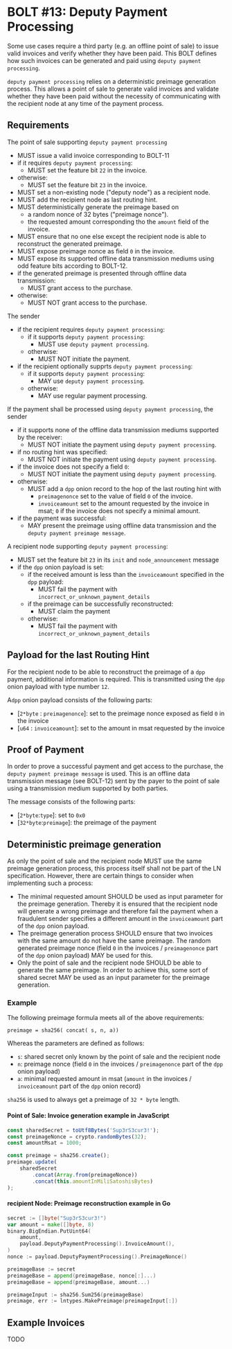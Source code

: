 # BOLT #13: Deputy Payment Processing

Some use cases require a third party (e.g. an offline point of sale) to issue valid invoices and verify whether they have been paid. This BOLT defines how such invoices can be generated and paid using `deputy payment processing`.

`deputy payment processing` relies on a deterministic preimage generation process. This allows a point of sale to generate valid invoices and validate whether they have been paid without the necessity of communicating with the recipient node at any time of the payment process.

## Requirements

The point of sale supporting `deputy payment processing`
* MUST issue a valid invoice corresponding to BOLT-11
* if it requires `deputy payment processing`:
    * MUST set the feature bit `22` in the invoice.
* otherwise:
    * MUST set the feature bit `23` in the invoice.
* MUST set a non-existing node ("deputy node") as a recipient node.
* MUST add the recipient node as last routing hint.
* MUST deterministically generate the preimage based on
  * a random nonce of 32 bytes ("preimage nonce").
  * the requested amount corresponding tho the `amount` field of the invoice.
* MUST ensure that no one else except the recipient node is able to reconstruct the generated preimage.
* MUST expose preimage nonce as field `0` in the invoice.
* MUST expose its supported offline data transmission mediums using odd feature bits according to BOLT-12.
* if the generated preimage is presented through offline data transmission:
    * MUST grant access to the purchase.
* otherwise:
    * MUST NOT grant access to the purchase.

The sender
* if the recipient requires `deputy payment processing`:
    * if it supports `deputy payment processing`:
        * MUST use `deputy payment processing`.
    * otherwise:
        * MUST NOT initiate the payment.
* if the recipient optionally supprts `deputy payment processing`:
    * if it supports `deputy payment processing`:
        * MAY use `deputy payment processing`.
    * otherwise:
        * MAY use regular payment processing.

If the payment shall be processed using `deputy payment processing`, the sender
* if it supports none of the offline data transmission mediums supported by the receiver:
    * MUST NOT initiate the payment using `deputy payment processing`.
* if no routing hint was specified:
    * MUST NOT initiate the payment using `deputy payment processing`.
* if the invoice does not specify a field `0`:
    * MUST NOT initiate the payment using `deputy payment processing`.
* otherwise:
    * MUST add a `dpp` onion record to the hop of the last routing hint with
        * `preimagenonce` set to the value of field `0` of the invoice.
        * `invoiceamount` set to the amount requested by the invoice in msat; `0` if the invoice does not specify a minimal amount.
* if the payment was successful:
    * MAY present the preimage using offline data transmission and the `deputy payment preimage message`.

A recipient node supporting `deputy payment processing`:
* MUST set the feature bit `23` in its `init` and `node_announcement` message
* if the `dpp` onion payload is set:
    * if the received amount is less than the `invoiceamount`  specified in the `dpp` payload:
        * MUST fail the payment with `incorrect_or_unknown_payment_details`
    * if the preimage can be successfully reconstructed:
        * MUST claim the payment
    * otherwise:
        * MUST fail the payment with `incorrect_or_unknown_payment_details`



## Payload for the last Routing Hint

For the recipient node to be able to reconstruct the preimage of a `dpp` payment, additional information is required. This is transmitted using the `dpp` onion payload with type number `12`.

A`dpp` onion payload consists of the following parts:
* [`2*byte` : `preimagenonce`]: set to the preimage nonce exposed as field `0` in the invoice
* [`u64` : `invoiceamount`]: set to the amount in msat requested by the invoice

## Proof of Payment

In order to prove a successful payment and get access to the purchase, the `deputy payment preimage message` is used. This is an offline data transmission message (see BOLT-12) sent by the payer to the point of sale using a transmission medium supported by both parties.

The message consists of the following parts:
* [`2*byte`:`type`]: set to `0x0`
* [`32*byte`:`preimage`]: the preimage of the payment

## Deterministic preimage generation

As only the point of sale and the recipient node MUST use the same preimage generation process, this process itself shall not be part of the LN specification. However, there are certain things to consider when implementing such a process:

* The minimal requested amount SHOULD be used as input parameter for the preimage generation. Thereby it is ensured that the recipient node will generate a wrong preimage and therefore fail the payment when a fraudulent sender specifies a different amount in the `invoiceamount` part of the `dpp` onion payload.
* The preimage generation process SHOULD ensure that two invoices with the same amount do not have the same preimage. The random generated preimage nonce (field `0` in the invoices / `preimagenonce` part of the `dpp` onion payload) MAY be used for this.
* Only the point of sale and the recipient node SHOULD be able to generate the same preimage. In order to achieve this, some sort of shared secret MAY be used as an input parameter for the preimage generation.


### Example
The following preimage formula meets all of the above requirements:

`preimage = sha256( concat( s, n, a))`

Whereas the parameters are defined as follows:
* `s`: shared secret only known by the point of sale and the recipient node
* `n`: preimage nonce (field `0` in the invoices / `preimagenonce` part of the `dpp` onion payload)
* `a`: minimal requested amount in msat (`amount` in the invoices / `invoiceamount` part of the `dpp` onion record)

`sha256` is used to always get a preimage of `32 * byte` length.

#### Point of Sale: Invoice generation example in JavaScript
```javascript
const sharedSecret = toUtf8Bytes('Sup3rS3cur3!');
const preimageNonce = crypto.randomBytes(32);
const amountMsat = 1000;

const preimage = sha256.create();
preimage.update(
    sharedSecret
        .concat(Array.from(preimageNonce))
        .concat(this.amountInMiliSatoshisBytes)
);
```

#### recipient Node: Preimage reconstruction example in Go
```go
secret := []byte("Sup3rS3cur3!")
var amount = make([]byte, 8)
binary.BigEndian.PutUint64(
    amount,
    payload.DeputyPaymentProcessing().InvoiceAmount(),
)
nonce := payload.DeputyPaymentProcessing().PreimageNonce()

preimageBase := secret
preimageBase = append(preimageBase, nonce[:]...)
preimageBase = append(preimageBase, amount...)

preimageInput := sha256.Sum256(preimageBase)
preimage, err := lntypes.MakePreimage(preimageInput[:])
```


## Example Invoices
TODO
